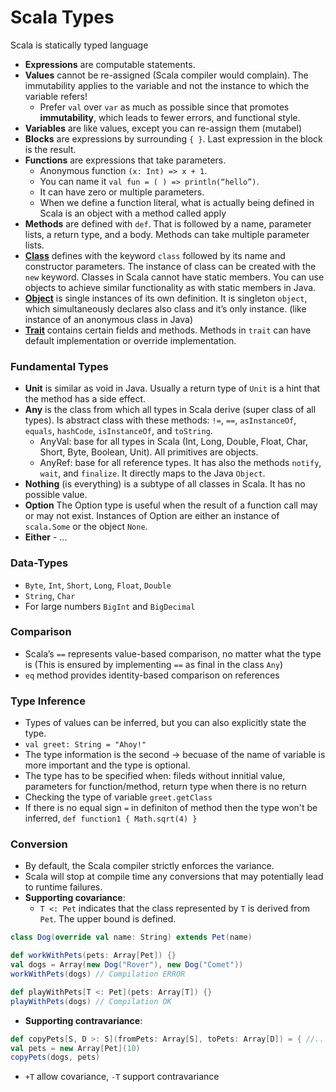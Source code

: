 Scala Types
==============
Scala is statically typed language

- **Expressions** are computable statements.
- **Values** cannot be re-assigned (Scala compiler would complain). The immutability applies to the variable and not the instance to which the variable refers!
  - Prefer `val` over `var` as much as possible since that promotes **immutability**, which leads to fewer errors, and functional style. 
- **Variables** are like values, except you can re-assign them (mutabel)
- **Blocks** are expressions by surrounding `{ }`. Last expression in the block is the result.
- **Functions** are expressions that take parameters.
  - Anonymous function `(x: Int) => x + 1`.
  - You can name it `val fun = ( ) => println(“hello”)`.
  - It can have zero or multiple parameters.
  - When we define a function literal, what is actually being defined in Scala is an object with a method called apply
- **Methods** are defined with `def`. That is followed by a name, parameter lists, a return type, and a body. Methods can take multiple parameter lists.
- [**Class**](https://github.com/OndrejKucera/knowledge_scala/blob/master/OOP.md#class) defines with the keyword `class` followed by its name and constructor parameters. The instance of class can be created with the `new` keyword. Classes in Scala cannot have static members. You can use objects to achieve similar functionality as with static members in Java.
- [**Object**](https://github.com/OndrejKucera/knowledge_scala/blob/master/OOP.md#object) is single instances of its own definition. It is singleton `object`, which simultaneously declares also class and it’s only instance. (like instance of an anonymous class in Java)
- [**Trait**](https://github.com/OndrejKucera/knowledge_scala/blob/master/OOP.md#traits) contains certain fields and methods. Methods in `trait` can have default implementation or override implementation.

### Fundamental Types
- **Unit** is similar as void in Java. Usually a return type of `Unit` is a hint that the method has a side effect.
- **Any** is the class from which all types in Scala derive (super class of all types). Is abstract class with these methods: `!=`, `==`, `asInstanceOf`, `equals`, `hashCode`, `isInstanceOf`, and `toString`.
  - AnyVal: base for all types in Scala (Int, Long, Double, Float, Char, Short, Byte, Boolean, Unit). All primitives are objects.
  - AnyRef: base for all reference types. It has also the methods `notify`, `wait`, and `finalize`. It directly maps to the Java `Object`.
- **Nothing** (is everything) is a subtype of all classes in Scala. It has no possible value.
- **Option** The Option type is useful when the result of a function call may or may not exist. Instances of Option are either an instance of `scala.Some` or the object `None`.
- **Either** - ...

### Data-Types
- `Byte`, `Int`, `Short`, `Long`, `Float`, `Double`
- `String`, `Char`
- For large numbers `BigInt` and `BigDecimal`

### Comparison
- Scala’s `==` represents value-based comparison, no matter what the type is (This is ensured by implementing `==` as final in the class `Any`)
- `eq` method provides identity-based comparison on references

### Type Inference
- Types of values can be inferred, but you can also explicitly state the type.
- `val greet: String = "Ahoy!"`
- The type information is the second -> becuase of the name of variable is more important and the type is optional.
- The type has to be specified when: fileds without innitial value, parameters for function/method, return type when there is no return
- Checking the type of variable `greet.getClass`
- If there is no equal sign `=` in definiton of method then the type won't be inferred, `def function1 { Math.sqrt(4) }`

### Conversion
- By default, the Scala compiler strictly enforces the variance.
- Scala will stop at compile time any conversions that may potentially lead to runtime failures.
- **Supporting covariance**:
  - `T <: Pet` indicates that the class represented by `T` is derived from `Pet`. The upper bound is defined.
```scala
class Dog(override val name: String) extends Pet(name)

def workWithPets(pets: Array[Pet]) {}
val dogs = Array(new Dog("Rover"), new Dog("Comet"))
workWithPets(dogs) // Compilation ERROR

def playWithPets[T <: Pet](pets: Array[T]) {}
playWithPets(dogs) // Compilation OK
```
- **Supporting contravariance**:
```scala
def copyPets[S, D >: S](fromPets: Array[S], toPets: Array[D]) = { //... }
val pets = new Array[Pet](10)
copyPets(dogs, pets)
```
- `+T` allow covariance, `-T` support contravariance


